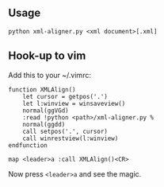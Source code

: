 ## Usage

`python xml-aligner.py <xml document>[.xml]`

## Hook-up to vim

Add this to your ~/.vimrc:

```vim
function XMLAlign()
    let cursor = getpos('.')
    let l:winview = winsaveview()
    normal(ggVGd)
    :read !python <path>/xml-aligner.py %
    normal(ggdd)
    call setpos('.', cursor)
    call winrestview(l:winview)
endfunction

map <leader>a :call XMLAlign()<CR>
```

Now press `<leader>a` and see the magic.

